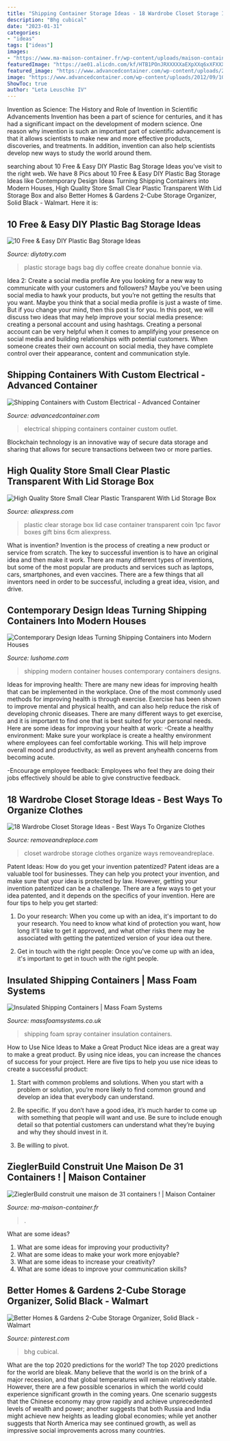```yaml
---
title: "Shipping Container Storage Ideas - 18 Wardrobe Closet Storage Ideas"
description: "Bhg cubical"
date: "2023-01-31"
categories:
- "ideas"
tags: ["ideas"]
images:
- "https://www.ma-maison-container.fr/wp-content/uploads/maison-container-11.jpg"
featuredImage: "https://ae01.alicdn.com/kf/HTB1POnJRXXXXXaEXpXXq6xXFXXX8/High-Quality-Store-Small-Clear-Plastic-Transparent-With-Lid-Storage-Box-Coin-Collection-Container-Case.jpg"
featured_image: "https://www.advancedcontainer.com/wp-content/uploads/2012/09/100_5765-Large.jpg"
image: "https://www.advancedcontainer.com/wp-content/uploads/2012/09/100_5765-Large.jpg"
ShowToc: true
author: "Leta Leuschke IV"
---
```



Invention as Science: The History and Role of Invention in Scientific Advancements
Invention has been a part of science for centuries, and it has had a significant impact on the development of modern science. One reason why invention is such an important part of scientific advancement is that it allows scientists to make new and more effective products, discoveries, and treatments. In addition, invention can also help scientists develop new ways to study the world around them.

	

		
searching about 10 Free &amp; Easy DIY Plastic Bag Storage Ideas you've visit to the right web. We have 8 Pics about 10 Free &amp; Easy DIY Plastic Bag Storage Ideas like Contemporary Design Ideas Turning Shipping Containers into Modern Houses, High Quality Store Small Clear Plastic Transparent With Lid Storage Box and also Better Homes &amp; Gardens 2-Cube Storage Organizer, Solid Black - Walmart. Here it is:
		
    
## 10 Free &amp; Easy DIY Plastic Bag Storage Ideas

<img loading=lazy src="http://diytotry.com/wp-content/uploads/2018/01/Use-a-large-coffee-can-to-create-storage-for-your-plastic-bags.jpg" onerror="this.onerror=null;this.src='https://tse4.mm.bing.net/th?id=OIP.oFmfPWiv4QhWjXJWTYL-NAAAAA&amp;pid=15.1';" alt="10 Free &amp; Easy DIY Plastic Bag Storage Ideas">

_Source: diytotry.com_

>plastic storage bags bag diy coffee create donahue bonnie via. 

	

Idea 2: Create a social media profile
Are you looking for a new way to communicate with your customers and followers? Maybe you’ve been using social media to hawk your products, but you’re not getting the results that you want. Maybe you think that a social media profile is just a waste of time. But if you change your mind, then this post is for you. In this post, we will discuss two ideas that may help improve your social media presence: creating a personal account and using hashtags.
Creating a personal account can be very helpful when it comes to amplifying your presence on social media and building relationships with potential customers. When someone creates their own account on social media, they have complete control over their appearance, content and communication style.

    
## Shipping Containers With Custom Electrical - Advanced Container

<img loading=lazy src="https://www.advancedcontainer.com/wp-content/uploads/2012/09/100_5765-Large.jpg" onerror="this.onerror=null;this.src='https://tse1.mm.bing.net/th?id=OIP.Wv9XuHo6088njqoOJgnufAHaFj&amp;pid=15.1';" alt="Shipping Containers with Custom Electrical - Advanced Container">

_Source: advancedcontainer.com_

>electrical shipping containers container custom outlet. 

	

Blockchain technology is an innovative way of secure data storage and sharing that allows for secure transactions between two or more parties.

    
## High Quality Store Small Clear Plastic Transparent With Lid Storage Box

<img loading=lazy src="https://ae01.alicdn.com/kf/HTB1POnJRXXXXXaEXpXXq6xXFXXX8/High-Quality-Store-Small-Clear-Plastic-Transparent-With-Lid-Storage-Box-Coin-Collection-Container-Case.jpg" onerror="this.onerror=null;this.src='https://tse4.mm.bing.net/th?id=OIP.vyzL0WWoQ2L3USA0rz3YTgHaHa&amp;pid=15.1';" alt="High Quality Store Small Clear Plastic Transparent With Lid Storage Box">

_Source: aliexpress.com_

>plastic clear storage box lid case container transparent coin 1pc favor boxes gift bins 6cm aliexpress. 

	

What is invention?
Invention is the process of creating a new product or service from scratch. The key to successful invention is to have an original idea and then make it work. There are many different types of inventions, but some of the most popular are products and services such as laptops, cars, smartphones, and even vaccines. 
There are a few things that all inventors need in order to be successful, including a great idea, vision, and drive.

    
## Contemporary Design Ideas Turning Shipping Containers Into Modern Houses

<img loading=lazy src="https://www.lushome.com/wp-content/uploads/2018/08/shipping-container-house-designs-3.jpg" onerror="this.onerror=null;this.src='https://tse1.mm.bing.net/th?id=OIP.Hb-LxUYkT-agYEEsERTYugAAAA&amp;pid=15.1';" alt="Contemporary Design Ideas Turning Shipping Containers into Modern Houses">

_Source: lushome.com_

>shipping modern container houses contemporary containers designs. 

	

Ideas for improving health:
There are many new ideas for improving health that can be implemented in the workplace. One of the most commonly used methods for improving health is through exercise. Exercise has been shown to improve mental and physical health, and can also help reduce the risk of developing chronic diseases. There are many different ways to get exercise, and it is important to find one that is best suited for your personal needs. Here are some ideas for improving your health at work: 
-Create a healthy environment: Make sure your workplace is create a healthy environment where employees can feel comfortable working. This will help improve overall mood and productivity, as well as prevent anyhealth concerns from becoming acute. 

-Encourage employee feedback: Employees who feel they are doing their jobs effectively should be able to give constructive feedback.

    
## 18 Wardrobe Closet Storage Ideas - Best Ways To Organize Clothes

<img loading=lazy src="http://removeandreplace.com/wp-content/uploads/2013/07/Wardrobe-Closet-Storage-Ideas_17.jpg" onerror="this.onerror=null;this.src='https://tse2.mm.bing.net/th?id=OIP.6_Llo-5Lv38gmNQoHhJ3kQHaJ4&amp;pid=15.1';" alt="18 Wardrobe Closet Storage Ideas - Best Ways To Organize Clothes">

_Source: removeandreplace.com_

>closet wardrobe storage clothes organize ways removeandreplace. 

	

Patent Ideas: How do you get your invention patentized?
Patent ideas are a valuable tool for businesses. They can help you protect your invention, and make sure that your idea is protected by law. However, getting your invention patentized can be a challenge. There are a few ways to get your idea patented, and it depends on the specifics of your invention. Here are four tips to help you get started: 
1. Do your research: When you come up with an idea, it's important to do your research. You need to know what kind of protection you want, how long it'll take to get it approved, and what other risks there may be associated with getting the patentized version of your idea out there. 

2. Get in touch with the right people: Once you've come up with an idea, it's important to get in touch with the right people.

    
## Insulated Shipping Containers | Mass Foam Systems

<img loading=lazy src="https://www.massfoamsystems.co.uk/app/uploads/2018/08/shipping-container-spray-foam-insulation-768x1366.jpg" onerror="this.onerror=null;this.src='https://tse3.mm.bing.net/th?id=OIP.3SRmkRrYyvM219POTl3QTAHaNL&amp;pid=15.1';" alt="Insulated Shipping Containers | Mass Foam Systems">

_Source: massfoamsystems.co.uk_

>shipping foam spray container insulation containers. 

	

How to Use Nice Ideas to Make a Great Product
Nice ideas are a great way to make a great product. By using nice ideas, you can increase the chances of success for your project. Here are five tips to help you use nice ideas to create a successful product:
1. Start with common problems and solutions. When you start with a problem or solution, you’re more likely to find common ground and develop an idea that everybody can understand.

2. Be specific. If you don’t have a good idea, it’s much harder to come up with something that people will want and use. Be sure to include enough detail so that potential customers can understand what they’re buying and why they should invest in it.

3. Be willing to pivot.

    
## ZieglerBuild Construit Une Maison De 31 Containers ! | Maison Container

<img loading=lazy src="https://www.ma-maison-container.fr/wp-content/uploads/maison-container-11.jpg" onerror="this.onerror=null;this.src='https://tse1.mm.bing.net/th?id=OIP.YpZi4JVqJJMA9QXu3mBsCAHaFj&amp;pid=15.1';" alt="ZieglerBuild construit une maison de 31 containers ! | Maison Container">

_Source: ma-maison-container.fr_

>. 

	

What are some ideas?
1. What are some ideas for improving your productivity?
2. What are some ideas to make your work more enjoyable?
3. What are some ideas to increase your creativity?
4. What are some ideas to improve your communication skills?

    
## Better Homes &amp; Gardens 2-Cube Storage Organizer, Solid Black - Walmart

<img loading=lazy src="https://i.pinimg.com/736x/0b/70/90/0b7090be217b5d2e0c06c54f298eaf25.jpg" onerror="this.onerror=null;this.src='https://tse4.mm.bing.net/th?id=OIP.saFJuGhsxSf6Oamz7WkDjAHaHa&amp;pid=15.1';" alt="Better Homes &amp; Gardens 2-Cube Storage Organizer, Solid Black - Walmart">

_Source: pinterest.com_

>bhg cubical. 

	

What are the top 2020 predictions for the world?
The top 2020 predictions for the world are bleak. Many believe that the world is on the brink of a major recession, and that global temperatures will remain relatively stable. However, there are a few possible scenarios in which the world could experience significant growth in the coming years. One scenario suggests that the Chinese economy may grow rapidly and achieve unprecedented levels of wealth and power; another suggests that both Russia and India might achieve new heights as leading global economies; while yet another suggests that North America may see continued growth, as well as impressive social improvements across many countries.

